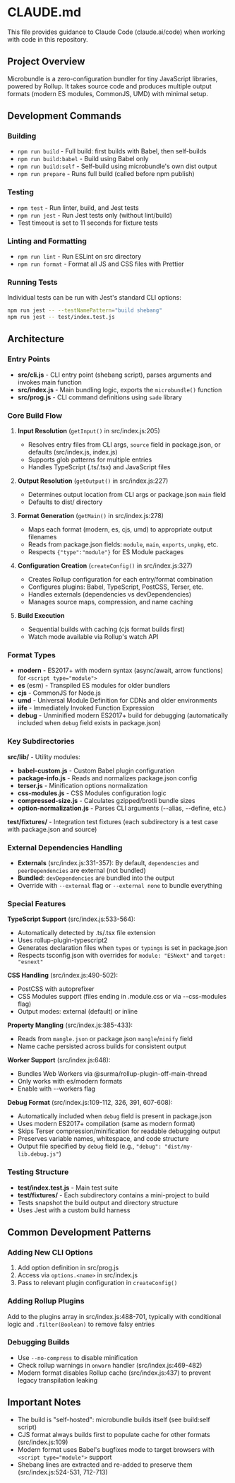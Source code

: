 # CLAUDE.md

This file provides guidance to Claude Code (claude.ai/code) when working with code in this repository.

## Project Overview

Microbundle is a zero-configuration bundler for tiny JavaScript libraries, powered by Rollup. It takes source code and produces multiple output formats (modern ES modules, CommonJS, UMD) with minimal setup.

## Development Commands

### Building

- `npm run build` - Full build: first builds with Babel, then self-builds
- `npm run build:babel` - Build using Babel only
- `npm run build:self` - Self-build using microbundle's own dist output
- `npm run prepare` - Runs full build (called before npm publish)

### Testing

- `npm test` - Run linter, build, and Jest tests
- `npm run jest` - Run Jest tests only (without lint/build)
- Test timeout is set to 11 seconds for fixture tests

### Linting and Formatting

- `npm run lint` - Run ESLint on src directory
- `npm run format` - Format all JS and CSS files with Prettier

### Running Tests

Individual tests can be run with Jest's standard CLI options:

```bash
npm run jest -- --testNamePattern="build shebang"
npm run jest -- test/index.test.js
```

## Architecture

### Entry Points

- **src/cli.js** - CLI entry point (shebang script), parses arguments and invokes main function
- **src/index.js** - Main bundling logic, exports the `microbundle()` function
- **src/prog.js** - CLI command definitions using `sade` library

### Core Build Flow

1. **Input Resolution** (`getInput()` in src/index.js:205)

   - Resolves entry files from CLI args, `source` field in package.json, or defaults (src/index.js, index.js)
   - Supports glob patterns for multiple entries
   - Handles TypeScript (.ts/.tsx) and JavaScript files

2. **Output Resolution** (`getOutput()` in src/index.js:227)

   - Determines output location from CLI args or package.json `main` field
   - Defaults to dist/ directory

3. **Format Generation** (`getMain()` in src/index.js:278)

   - Maps each format (modern, es, cjs, umd) to appropriate output filenames
   - Reads from package.json fields: `module`, `main`, `exports`, `unpkg`, etc.
   - Respects `{"type":"module"}` for ES Module packages

4. **Configuration Creation** (`createConfig()` in src/index.js:327)

   - Creates Rollup configuration for each entry/format combination
   - Configures plugins: Babel, TypeScript, PostCSS, Terser, etc.
   - Handles externals (dependencies vs devDependencies)
   - Manages source maps, compression, and name caching

5. **Build Execution**
   - Sequential builds with caching (cjs format builds first)
   - Watch mode available via Rollup's watch API

### Format Types

- **modern** - ES2017+ with modern syntax (async/await, arrow functions) for `<script type="module">`
- **es** (esm) - Transpiled ES modules for older bundlers
- **cjs** - CommonJS for Node.js
- **umd** - Universal Module Definition for CDNs and older environments
- **iife** - Immediately Invoked Function Expression
- **debug** - Unminified modern ES2017+ build for debugging (automatically included when `debug` field exists in package.json)

### Key Subdirectories

**src/lib/** - Utility modules:

- **babel-custom.js** - Custom Babel plugin configuration
- **package-info.js** - Reads and normalizes package.json config
- **terser.js** - Minification options normalization
- **css-modules.js** - CSS Modules configuration logic
- **compressed-size.js** - Calculates gzipped/brotli bundle sizes
- **option-normalization.js** - Parses CLI arguments (--alias, --define, etc.)

**test/fixtures/** - Integration test fixtures (each subdirectory is a test case with package.json and source)

### External Dependencies Handling

- **Externals** (src/index.js:331-357): By default, `dependencies` and `peerDependencies` are external (not bundled)
- **Bundled**: `devDependencies` are bundled into the output
- Override with `--external` flag or `--external none` to bundle everything

### Special Features

**TypeScript Support** (src/index.js:533-564):

- Automatically detected by .ts/.tsx file extension
- Uses rollup-plugin-typescript2
- Generates declaration files when `types` or `typings` is set in package.json
- Respects tsconfig.json with overrides for `module: "ESNext"` and `target: "esnext"`

**CSS Handling** (src/index.js:490-502):

- PostCSS with autoprefixer
- CSS Modules support (files ending in .module.css or via --css-modules flag)
- Output modes: external (default) or inline

**Property Mangling** (src/index.js:385-433):

- Reads from `mangle.json` or package.json `mangle`/`minify` field
- Name cache persisted across builds for consistent output

**Worker Support** (src/index.js:648):

- Bundles Web Workers via @surma/rollup-plugin-off-main-thread
- Only works with es/modern formats
- Enable with --workers flag

**Debug Format** (src/index.js:109-112, 326, 391, 607-608):

- Automatically included when `debug` field is present in package.json
- Uses modern ES2017+ compilation (same as modern format)
- Skips Terser compression/minification for readable debugging output
- Preserves variable names, whitespace, and code structure
- Output file specified by `debug` field (e.g., `"debug": "dist/my-lib.debug.js"`)

### Testing Structure

- **test/index.test.js** - Main test suite
- **test/fixtures/** - Each subdirectory contains a mini-project to build
- Tests snapshot the build output and directory structure
- Uses Jest with a custom build harness

## Common Development Patterns

### Adding New CLI Options

1. Add option definition in src/prog.js
2. Access via `options.<name>` in src/index.js
3. Pass to relevant plugin configuration in `createConfig()`

### Adding Rollup Plugins

Add to the plugins array in src/index.js:488-701, typically with conditional logic and `.filter(Boolean)` to remove falsy entries

### Debugging Builds

- Use `--no-compress` to disable minification
- Check rollup warnings in `onwarn` handler (src/index.js:469-482)
- Modern format disables Rollup cache (src/index.js:437) to prevent legacy transpilation leaking

## Important Notes

- The build is "self-hosted": microbundle builds itself (see build:self script)
- CJS format always builds first to populate cache for other formats (src/index.js:109)
- Modern format uses Babel's bugfixes mode to target browsers with `<script type="module">` support
- Shebang lines are extracted and re-added to preserve them (src/index.js:524-531, 712-713)
